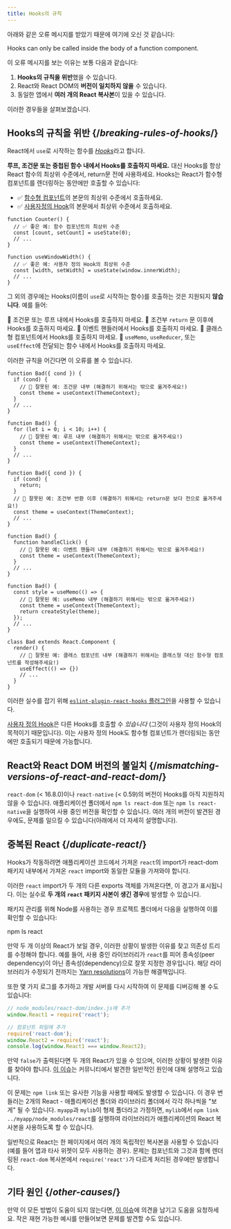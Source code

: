 ```yaml
---
title: Hooks의 규칙
---
```


아래와 같은 오류 메시지를 받았기 때문에 여기에 오신 것 같습니다:

<ConsoleBlock level="error">

Hooks can only be called inside the body of a function component.

</ConsoleBlock>

이 오류 메시지를 보는 이유는 보통 다음과 같습니다:

1. **Hooks의 규칙을 위반**했을 수 있습니다.
2. React와 React DOM의 **버전이 일치하지 않을** 수 있습니다.
3. 동일한 앱에서 **여러 개의 React 복사본**이 있을 수 있습니다.

이러한 경우들을 살펴보겠습니다.

## Hooks의 규칙을 위반 {/*breaking-rules-of-hooks*/}

React에서 `use`로 시작하는 함수를 [*Hooks*](/reference/react)라고 합니다.

**루프, 조건문 또는 중첩된 함수 내에서 Hooks를 호출하지 마세요.** 대신 Hooks를 항상 React 함수의 최상위 수준에서, return문 전에 사용하세요. Hooks는 React가 함수형 컴포넌트를 렌더링하는 동안에만 호출할 수 있습니다:

* ✅ [함수형 컴포넌트](/learn/your-first-component)의 본문의 최상위 수준에서 호출하세요.
* ✅ [사용자정의 Hook](/learn/reusing-logic-with-custom-hooks)의 본문에서 최상위 수준에서 호출하세요.

```js{2-3,8-9}
function Counter() {
  // ✅ 좋은 예: 함수 컴포넌트의 최상위 수준
  const [count, setCount] = useState(0);
  // ...
}

function useWindowWidth() {
  // ✅ 좋은 예: 사용자 정의 Hook의 최상위 수준
  const [width, setWidth] = useState(window.innerWidth);
  // ...
}
```

그 외의 경우에는 Hooks(이름이 `use`로 시작하는 함수)를 호출하는 것은 지원되지 **않습니다**. 예를 들어:

🔴 조건문 또는 루프 내에서 Hooks를 호출하지 마세요.
🔴 조건부 `return` 문 이후에 Hooks를 호출하지 마세요.
🔴 이벤트 핸들러에서 Hooks를 호출하지 마세요.
🔴 클래스형 컴포넌트에서 Hooks를 호출하지 마세요.
🔴 `useMemo`, `useReducer`, 또는 `useEffect`에 전달되는 함수 내에서 Hooks를 호출하지 마세요.

이러한 규칙을 어긴다면 이 오류를 볼 수 있습니다.

```js{3-4,11-12,20-21}
function Bad({ cond }) {
  if (cond) {
    // 🔴 잘못된 예: 조건문 내부 (해결하기 위해서는 밖으로 옮겨주세요!)
    const theme = useContext(ThemeContext);
  }
  // ...
}

function Bad() {
  for (let i = 0; i < 10; i++) {
    // 🔴 잘못된 예: 루프 내부 (해결하기 위해서는 밖으로 옮겨주세요!)
    const theme = useContext(ThemeContext);
  }
  // ...
}

function Bad({ cond }) {
  if (cond) {
    return;
  }
  // 🔴 잘못된 예: 조건부 반환 이후 (해결하기 위해서는 return문 보다 전으로 옮겨주세요!)
  const theme = useContext(ThemeContext);
  // ...
}

function Bad() {
  function handleClick() {
    // 🔴 잘못된 예: 이벤트 핸들러 내부 (해결하기 위해서는 밖으로 옮겨주세요!)
    const theme = useContext(ThemeContext);
  }
  // ...
}

function Bad() {
  const style = useMemo(() => {
    // 🔴 잘못된 예: useMemo 내부 (해결하기 위해서는 밖으로 옮겨주세요!)
    const theme = useContext(ThemeContext);
    return createStyle(theme);
  });
  // ...
}

class Bad extends React.Component {
  render() {
    // 🔴 잘못된 예: 클래스 컴포넌트 내부 (해결하기 위해서는 클래스형 대신 함수형 컴포넌트를 작성해주세요!)
    useEffect(() => {})
    // ...
  }
}
```

이러한 실수를 잡기 위해 [`eslint-plugin-react-hooks` 플러그인](https://www.npmjs.com/package/eslint-plugin-react-hooks)을 사용할 수 있습니다.

<Note>

[사용자 정의 Hook](/learn/reusing-logic-with-custom-hooks)은 다른 Hooks를 호출할 수 *있습니다* (그것이 사용자 정의 Hook의 목적이기 때문입니다). 이는 사용자 정의 Hook도 함수형 컴포넌트가 렌더링되는 동안에만 호출되기 때문에 가능합니다.

</Note>

## React와 React DOM 버전의 불일치 {/*mismatching-versions-of-react-and-react-dom*/}

`react-dom` (< 16.8.0)이나 `react-native` (< 0.59)의 버전이 Hooks를 아직 지원하지 않을 수 있습니다. 애플리케이션 폴더에서 `npm ls react-dom` 또는 `npm ls react-native`을 실행하여 사용 중인 버전을 확인할 수 있습니다. 여러 개의 버전이 발견된 경우에도, 문제를 일으킬 수 있습니다(아래에서 더 자세히 설명합니다).

## 중복된 React {/*duplicate-react*/}

Hooks가 작동하려면 애플리케이션 코드에서 가져온 `react`의 import가 react-dom 패키지 내부에서 가져온 `react` import와 동일한 모듈을 가져와야 합니다.

이러한 `react` import가 두 개의 다른 exports 객체를 가져온다면, 이 경고가 표시됩니다. 이는 실수로 **두 개의 `react` 패키지 사본이 생긴 경우**에 발생할 수 있습니다.

패키지 관리를 위해 Node를 사용하는 경우 프로젝트 폴더에서 다음을 실행하여 이를 확인할 수 있습니다:

<TerminalBlock>

npm ls react

</TerminalBlock>

만약 두 개 이상의 React가 보일 경우, 이러한 상황이 발생한 이유를 찾고 의존성 트리를 수정해야 합니다. 예를 들어, 사용 중인 라이브러리가 `react`를 피어 종속성(peer dependency)이 아닌 종속성(dependency)으로 잘못 지정한 경우입니다. 해당 라이브러리가 수정되기 전까지는 [Yarn resolutions](https://yarnpkg.com/lang/en/docs/selective-version-resolutions/)이 가능한 해결책입니다.

또한 몇 가지 로그를 추가하고 개발 서버를 다시 시작하여 이 문제를 디버깅해 볼 수도 있습니다:

```js
// node_modules/react-dom/index.js에 추가
window.React1 = require('react');

// 컴포넌트 파일에 추가
require('react-dom');
window.React2 = require('react');
console.log(window.React1 === window.React2);
```

만약 `false`가 출력된다면 두 개의 React가 있을 수 있으며, 이러한 상황이 발생한 이유를 찾아야 합니다. [이 이슈](https://github.com/facebook/react/issues/13991)는 커뮤니티에서 발견한 일반적인 원인에 대해 설명하고 있습니다.

이 문제는 `npm link` 또는 유사한 기능을 사용할 때에도 발생할 수 있습니다. 이 경우 번들러는 2개의 React - 애플리케이션 폴더와 라이브러리 폴더에서 각각 하나씩을 "보게" 될 수 있습니다. `myapp`과 `mylib`이 형제 폴더라고 가정하면, `mylib`에서 `npm link ../myapp/node_modules/react`를 실행하여 라이브러리가 애플리케이션의 React 복사본을 사용하도록 할 수 있습니다.

<Note>

일반적으로 React는 한 페이지에서 여러 개의 독립적인 복사본을 사용할 수 있습니다 (예를 들어 앱과 타사 위젯이 모두 사용하는 경우). 문제는 컴포넌트와 그것과 함께 렌더링된 `react-dom` 복사본에서 `require('react')`가 다르게 처리된 경우에만 발생합니다.

</Note>

## 기타 원인 {/*other-causes*/}

만약 이 모든 방법이 도움이 되지 않는다면, [이 이슈](https://github.com/facebook/react/issues/13991)에 의견을 남기고 도움을 요청하세요. 작은 재현 가능한 예시를 만들어보면 문제를 발견할 수도 있습니다.

